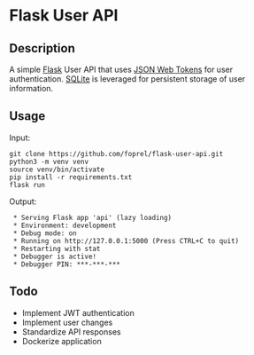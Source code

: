 # Flask User API

## Description

A simple [Flask](https://flask.palletsprojects.com/) User API that uses [JSON Web Tokens](https://jwt.io/) for user authentication. [SQLite](https://www.sqlite.org/index.html) is leveraged for persistent storage of user information.

## Usage

Input:
```
git clone https://github.com/foprel/flask-user-api.git
python3 -m venv venv
source venv/bin/activate
pip install -r requirements.txt
flask run
```

Output:
```
 * Serving Flask app 'api' (lazy loading)
 * Environment: development
 * Debug mode: on
 * Running on http://127.0.0.1:5000 (Press CTRL+C to quit)
 * Restarting with stat
 * Debugger is active!
 * Debugger PIN: ***-***-***
```

## Todo
- Implement JWT authentication
- Implement user changes
- Standardize API responses
- Dockerize application
